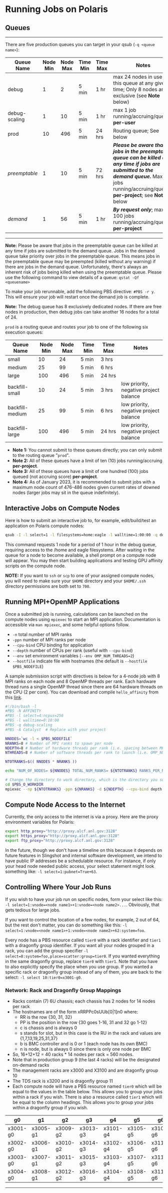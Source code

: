 # Running Jobs on Polaris

## Queues

*******

There are five production queues you can target in your qsub (`-q <queue name>`):

| Queue Name    | Node Min | Node Max | Time Min | Time Max | Notes                                                                                                |
|---------------|----------|----------|----------|----------|------------------------------------------------------------------------------------------------------|
| debug         | 1        | 2        | 5 min    | 1 hr     | max 24 nodes in use by this queue at any given time; Only 8 nodes are exclusive (see **Note** below) |
| debug-scaling | 1        | 10       | 5 min    | 1 hr     | max 1 job running/accruing/queued **per-user**                                                       |
| prod          | 10       | 496      | 5 min    | 24 hrs   | Routing queue; See below                                                                             |
| *preemptable*   | 1        | 10       | 5 min    | 72 hrs   | ***Please be aware that jobs in the preemptable queue can be killed at any time if jobs are submitted to the demand queue.*** Max 20 jobs running/accruing/queued **per-project**; see **Note** below                              |
| *demand*        | 1        | 56       | 5 min    | 1 hr     | ***By request only***; max 100 jobs running/accruing/queued **per-project**                          |

******

**Note:** Please be aware that jobs in the preemptable queue can be killed at any time if jobs are submitted to the demand queue.
Jobs in the demand queue take priority over jobs in the preemptable queue.
This means jobs in the preemptable queue may be preempted (killed without any warning) if there are jobs in the demand queue.
Unfortunately, there's always an inherent risk of jobs being killed when using the preemptable queue. 
Please use the following command to view details of a queue: `qstat -Qf <queuename>`

To make your job rerunnable, add the following PBS directive: `#PBS -r y`. This will ensure your job will restart once the demand job is complete. 

**Note:** The debug queue has 8 exclusively dedicated nodes.
If there are free nodes in production, then debug jobs can take another 16 nodes for a total of 24.

`prod` is a routing queue and routes your job to one of the following six execution queues:

| Queue Name      | Node Min | Node Max | Time Min | Time Max | Notes                                  |
|-----------------|----------|----------|----------|----------|----------------------------------------|
| small           | 10       | 24       | 5 min    | 3 hrs    ||
| medium          | 25       | 99       | 5 min    | 6 hrs    ||
| large           | 100      | 496      | 5 min    | 24 hrs   ||
| backfill-small  | 10       | 24       | 5 min    | 3 hrs    | low priority, negative project balance |
| backfill-medium | 25       | 99       | 5 min    | 6 hrs    | low priority, negative project balance |
| backfill-large  | 100      | 496      | 5 min    | 24 hrs   | low priority, negative project balance |

- **Note 1:** You cannot submit to these queues directly; you can only submit to the routing queue "`prod`".
- **Note 2:** All of these queues have a limit of ten (10) jobs running/accruing **per-project**.
- **Note 3:** All of these queues have a limit of one hundred (100) jobs queued (not accruing score) **per-project**.
- **Note 4:** As of January 2023, it is recommended to submit jobs with a maximum node count of 476-486 nodes given current rates of downed nodes (larger jobs may sit in the queue indefinitely).

## Interactive Jobs on Compute Nodes

Here is how to submit an interactive job to, for example, edit/build/test an application on Polaris compute nodes:
```bash
qsub -I -l select=1 -l filesystems=home:eagle -l walltime=1:00:00 -q debug -A <project_name>
```

This command requests 1 node for a period of 1 hour in the debug queue, requiring access to the /home and eagle filesystems. After waiting in the queue for a node to become available, a shell prompt on a compute node will appear. You may then start building applications and testing GPU affinity scripts on the compute node.

**NOTE:** If you want to `ssh` or `scp` to one of your assigned compute nodes, you will need to make sure your `$HOME` directory and your `$HOME/.ssh` directory permissions are both set to `700`.

## Running MPI+OpenMP Applications

Once a submitted job is running, calculations can be launched on the compute nodes using `mpiexec` to start an MPI application. Documentation is accessible via `man mpiexec`, and some helpful options follow.

* `-n` total number of MPI ranks
* `-ppn` number of MPI ranks per node
* `--cpu-bind` CPU binding for application
* `--depth` number of CPUs per rank (useful with `--cpu-bind`)
* `--env` set environment variables (`--env OMP_NUM_THREADS=2`)
* `--hostfile` indicate file with hostnames (the default is `--hostfile $PBS_NODEFILE`)

A sample submission script with directives is below for a 4-node job with 8 MPI ranks on each node and 8 OpenMP threads per rank. Each hardware thread runs a single OpenMP thread since there are 64 hardware threads on the CPU (2 per core).
You can download and compile `hello_affinity` from this [link](https://github.com/argonne-lcf/GettingStarted/tree/master/Examples/Polaris/affinity).

```bash
#!/bin/bash -l
#PBS -N AFFINITY
#PBS -l select=4:ncpus=256
#PBS -l walltime=0:10:00
#PBS -q debug-scaling
#PBS -A Catalyst  # Replace with your project

NNODES=`wc -l < $PBS_NODEFILE`
NRANKS=8 # Number of MPI ranks to spawn per node
NDEPTH=8 # Number of hardware threads per rank (i.e. spacing between MPI ranks)
NTHREADS=8 # Number of software threads per rank to launch (i.e. OMP_NUM_THREADS)

NTOTRANKS=$(( NNODES * NRANKS ))

echo "NUM_OF_NODES= ${NNODES} TOTAL_NUM_RANKS= ${NTOTRANKS} RANKS_PER_NODE= ${NRANKS} THREADS_PER_RANK= ${NTHREADS}"

# Change the directory to work directory, which is the directory you submit the job.
cd $PBS_O_WORKDIR
mpiexec --np ${NTOTRANKS} -ppn ${NRANKS} -d ${NDEPTH} --cpu-bind depth -env OMP_NUM_THREADS=${NTHREADS} ./hello_affinity
```

## Compute Node Access to the Internet

Currently, the only access to the internet is via a proxy. Here are the proxy environment variables for Polaris:

```bash
export http_proxy="http://proxy.alcf.anl.gov:3128"
export https_proxy="http://proxy.alcf.anl.gov:3128"
export ftp_proxy="http://proxy.alcf.anl.gov:3128"
```

In the future, though we don't have a timeline on this because it depends on future features in Slingshot and internal software development, we intend to have public IP addresses be a schedulable resource. For instance, if only your head node needed public access, your select statement might look something like: `-l select=1:pubnet=True+63`.

## Controlling Where Your Job Runs

If you wish to have your job run on specific nodes, form your select like this: `-l select=1:vnode=<node name1>+1:vnode=<node name2>...`. Obviously, that gets tedious for large jobs.

If you want to control the location of a few nodes, for example, 2 out of 64, but the rest don't matter, you can do something like this: `-l select=1:vnode=<node name1>+1:vnode=<node name2>+62:system=foo`.

Every node has a PBS resource called `tier0` with a rack identifier and `tier1` with a dragonfly group identifier. If you want all your nodes grouped in a rack, you can add the group specifier `-l select=8:system=foo,place=scatter:group=tier0`. If you wanted everything in the same dragonfly group, replace `tier0` with `tier1`. Note that you have to also explicitly specify the place when you use group. If you wanted a specific rack or dragonfly group instead of any of them, you are back to the select: `-l select 10:tier0=x3001-g0`.

### Network: Rack and Dragonfly Group Mappings

* Racks contain (7) 6U chassis; each chassis has 2 nodes for 14 nodes per rack
* The hostnames are of the form xRRPPc0sUUb[0|1]n0 where:
    * RR is the row {30, 31, 32}
    * PP is the position in the row {30 goes 1-16, 31 and 32 go 1-12}
    * c is chassis and is always 0
    * s stands for slot, but in this case is the RU in the rack and values are {1,7,13,19,25,31,37}
    * b is BMC controller and is 0 or 1 (each node has its own BMC)
    * n is node, but is always 0 since there is only one node per BMC
* So, 16+12+12 = 40 racks * 14 nodes per rack = 560 nodes.
* Note that in production group 9 (the last 4 racks) will be the designated on-demand racks
* The management racks are x3000 and X3100 and are dragonfly group 10
* The TDS rack is x3200 and is dragonfly group 11
* Each compute node will have a PBS resource named `tier0` which will be equal to the values in the table below. This allows you to group your jobs within a rack if you wish. There is also a resource called `tier1` which will be equal to the column headings. This allows you to group your jobs within a dragonfly group if you wish.

|g0 |g1 |g2	|g3 |g4 |g5 |g6 |g7 |g8 |g9|
|----|----|----|----|----|----|----|----|----|----|
|x3001-g0	|x3005-g1	|x3009-g2	|x3013-g3	|x3101-g4 |x3105-g5 |x3109-g6 |x3201-g7 |x3205-g8 |x3209-g9|
|x3002-g0	|x3006-g1	|x3010-g2	|x3014-g3	|x3102-g4 |x3106-g5 |x3110-g6 |x3202-g7 |x3206-g8 |x3210-g9|
|x3003-g0	|x3007-g1	|x3011-g2	|x3015-g3	|x3103-g4 |x3107-g5 |x3111-g6 |x3203-g7 |x3207-g8 |x3211-g9 |
|x3004-g0	|x3008-g1	|x3012-g2	|x3016-g3	|x3104-g4 |x3108-g5 |x3112-g6 |x3204-g7 |x3208-g8 |x3212-g9 |

---